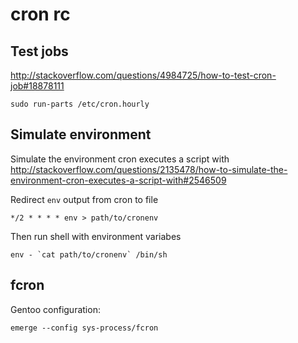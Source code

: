 # cron rc

## Test jobs

<http://stackoverflow.com/questions/4984725/how-to-test-cron-job#18878111>

    sudo run-parts /etc/cron.hourly

## Simulate environment

Simulate the environment cron executes a script with
<http://stackoverflow.com/questions/2135478/how-to-simulate-the-environment-cron-executes-a-script-with#2546509>

Redirect `env` output from cron to file

    */2 * * * * env > path/to/cronenv

Then run shell with environment variabes

    env - `cat path/to/cronenv` /bin/sh

## fcron

Gentoo configuration:

    emerge --config sys-process/fcron
